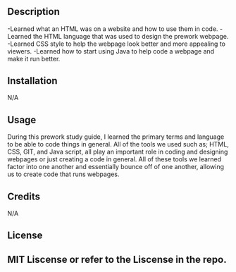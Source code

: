# <What was learned during prework>

## Description

-Learned what an HTML was on a website and how to use them in code.
-Learned the HTML language that was used to design the prework webpage.
-Learned CSS style to help the webpage look better and more appealing to viewers.
-Learned how to start using Java to help code a webpage and make it run better.

## Installation

N/A

## Usage

During this prework study guide, I learned the primary terms and language to be able to code things in general. All of the tools we used such as; HTML, CSS, GIT, and Java script, all play an important role in coding and designing webpages or just creating a code in general. All of these tools we learned factor into one another and essentially bounce off of one another, allowing us to create code that runs webpages.


## Credits

N/A

## License

MIT Liscense or refer to the Liscense in the repo.
---